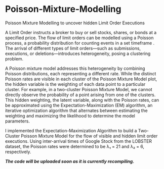 # Poisson-Mixture-Modelling
Poisson Mixture Modelling to uncover hidden Limit Order Executions

A Limit Order instructs a broker to buy or sell stocks, shares, or bonds at a specified price. The flow of limit orders can be modelled using a Poisson process, a probability distribution for counting events in a set timeframe . The arrival of different types of limit orders—such as submissions, executions, or deletions—introduces heterogeneity, posing a clustering problem.

A Poisson mixture model addresses this heterogeneity by combining Poisson distributions, each representing a different rate. While the distinct Poisson rates are visible in each cluster of the Poisson Mixture Model plot, the hidden variable is the weighting of each data point to a particular cluster. For example, in a two-cluster Poisson Mixture Model, we cannot directly observe the probability of a point arising from one of the clusters. This hidden weighting, the latent variable, along with the Poisson rates, can be approximated using the Expectation-Maximization (EM) algorithm, an iterative optimization algorithm that alternates between estimating the weighting and maximizing the likelihood to determine the model parameters.

I implemented the Expectation-Maximization Algorithm to build a Two-Cluster Poisson Mixture Model for the flow of visible and hidden limit order executions. Using inter-arrival times of Google Stock from the LOBSTER dataset, the Poisson rates were determined to be λ₁ = 21 and λ₂ = 6, respectively.

***The code will be uploaded soon as it is currently recompiling.***
